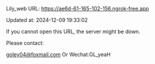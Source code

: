 Lily_web URL: https://ae6d-61-165-102-156.ngrok-free.app

Updated at: 2024-12-09 19:33:02

If you cannot open this URL, the server might be down.

Please contact: 

goley04@foxmail.com Or Wechat:GL_yeaH